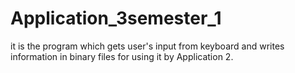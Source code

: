 # Application_3semester_1
 it is the program which gets user's input from keyboard and writes information in binary files for using it by Application 2.
